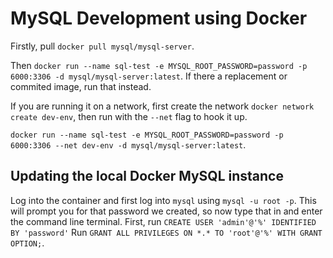 # MySQL Development using Docker

Firstly, pull `docker pull mysql/mysql-server`.

Then `docker run --name sql-test -e MYSQL_ROOT_PASSWORD=password -p 6000:3306 -d mysql/mysql-server:latest`. If there a replacement or commited image, run that instead.

If you are running it on a network, first create the network `docker network create dev-env`, then run with the `--net` flag to hook it up.

`docker run --name sql-test -e MYSQL_ROOT_PASSWORD=password -p 6000:3306 --net dev-env -d mysql/mysql-server:latest`.

## Updating the local Docker MySQL instance

Log into the container and first log into `mysql` using `mysql -u root -p`. This will prompt you for that password we created, so now type that in and enter the command line terminal. First, run `CREATE USER 'admin'@'%' IDENTIFIED BY 'password'` Run `GRANT ALL PRIVILEGES ON *.* TO 'root'@'%' WITH GRANT OPTION;`.
